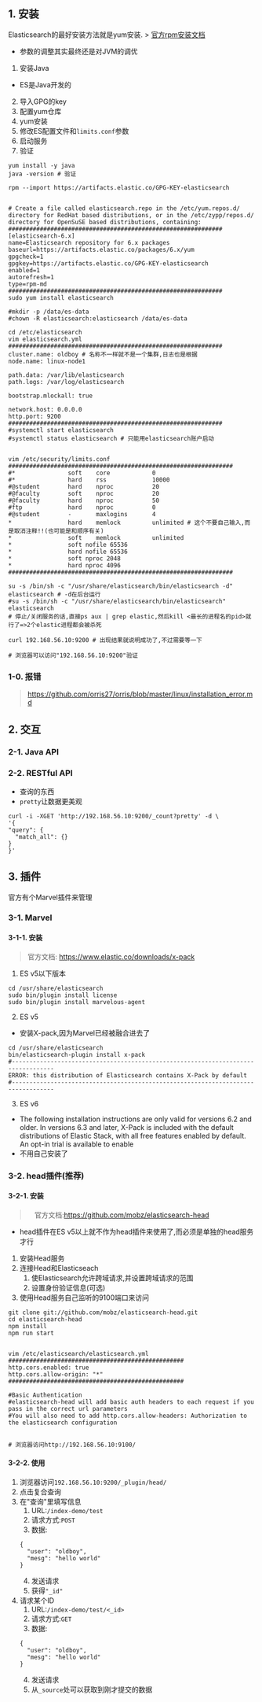 ## 1. 安装
Elasticsearch的最好安装方法就是yum安装. > [官方rpm安装文档](https://www.elastic.co/guide/en/elasticsearch/reference/current/rpm.html)
+ 参数的调整其实最终还是对JVM的调优
1. 安装Java
+ ES是Java开发的
2. 导入GPG的key
3. 配置yum仓库
4. yum安装
5. 修改ES配置文件和`limits.conf`参数
6. 启动服务
7. 验证
```
yum install -y java
java -version # 验证

rpm --import https://artifacts.elastic.co/GPG-KEY-elasticsearch


# Create a file called elasticsearch.repo in the /etc/yum.repos.d/ directory for RedHat based distributions, or in the /etc/zypp/repos.d/ directory for OpenSuSE based distributions, containing:
#############################################################
[elasticsearch-6.x]
name=Elasticsearch repository for 6.x packages
baseurl=https://artifacts.elastic.co/packages/6.x/yum
gpgcheck=1
gpgkey=https://artifacts.elastic.co/GPG-KEY-elasticsearch
enabled=1
autorefresh=1
type=rpm-md
#############################################################
sudo yum install elasticsearch

#mkdir -p /data/es-data
#chown -R elasticsearch:elasticsearch /data/es-data

cd /etc/elasticsearch
vim elasticsearch.yml
#############################################################
cluster.name: oldboy # 名称不一样就不是一个集群,日志也是根据
node.name: linux-node1 

path.data: /var/lib/elasticsearch
path.logs: /var/log/elasticsearch

bootstrap.mlockall: true 

network.host: 0.0.0.0 
http.port: 9200
#############################################################
#systemctl start elasticsearch
#systemctl status elasticsearch # 只能用elasticsearch账户启动


vim /etc/security/limits.conf 
################################################################
#*               soft    core            0
#*               hard    rss             10000
#@student        hard    nproc           20
#@faculty        soft    nproc           20
#@faculty        hard    nproc           50
#ftp             hard    nproc           0
#@student        -       maxlogins       4
*                hard    memlock         unlimited # 这个不要自己输入,而是取消注释!!(也可能是和顺序有关)
*                soft    memlock         unlimited
*                soft nofile 65536
*                hard nofile 65536
*                soft nproc 2048
*                hard nproc 4096
################################################################

su -s /bin/sh -c "/usr/share/elasticsearch/bin/elasticsearch -d" elasticsearch # -d在后台运行
#su -s /bin/sh -c "/usr/share/elasticsearch/bin/elasticsearch" elasticsearch 
# 停止/关闭服务的话,直接ps aux | grep elastic,然后kill <最长的进程名的pid>就行了=>2个elastic进程都会被杀死

curl 192.168.56.10:9200 # 出现结果就说明成功了,不过需要等一下

# 浏览器可以访问"192.168.56.10:9200"验证

```

### 1-0. 报错
> https://github.com/orris27/orris/blob/master/linux/installation_error.md

## 2. 交互
### 2-1. Java API
### 2-2. RESTful API
+ 查询的东西
+ `pretty`让数据更美观
```
curl -i -XGET 'http://192.168.56.10:9200/_count?pretty' -d \
'{
"query": {
  "match_all": {}
}
}'
```
## 3. 插件
官方有个Marvel插件来管理
### 3-1. Marvel
#### 3-1-1. 安装
> 官方文档: https://www.elastic.co/downloads/x-pack
1. ES v5以下版本
```
cd /usr/share/elasticsearch
sudo bin/plugin install license
sudo bin/plugin install marvelous-agent
```
2. ES v5
+ 安装X-pack,因为Marvel已经被融合进去了
```
cd /usr/share/elasticsearch
bin/elasticsearch-plugin install x-pack
#----------------------------------------------------------------------------------
ERROR: this distribution of Elasticsearch contains X-Pack by default
#----------------------------------------------------------------------------------
```
3. ES v6
+ The following installation instructions are only valid for versions 6.2 and older. In versions 6.3 and later, X-Pack is included with the default distributions of Elastic Stack, with all free features enabled by default. An opt-in trial is available to enable 
+ 不用自己安装了

### 3-2. head插件(推荐)
#### 3-2-1. 安装
>　官方文档:https://github.com/mobz/elasticsearch-head
+ head插件在ES v5以上就不作为head插件来使用了,而必须是单独的head服务才行
1. 安装Head服务
2. 连接Head和Elasticseach
    1. 使Elasticsearch允许跨域请求,并设置跨域请求的范围
    2. 设置身份验证信息(可选)
3. 使用Head服务自己监听的9100端口来访问
```
git clone git://github.com/mobz/elasticsearch-head.git
cd elasticsearch-head
npm install
npm run start


vim /etc/elasticsearch/elasticsearch.yml
##################################################
http.cors.enabled: true
http.cors.allow-origin: "*"
##################################################

#Basic Authentication
#elasticsearch-head will add basic auth headers to each request if you pass in the correct url parameters
#You will also need to add http.cors.allow-headers: Authorization to the elasticsearch configuration


# 浏览器访问http://192.168.56.10:9100/

```

#### 3-2-2. 使用
1. 浏览器访问`192.168.56.10:9200/_plugin/head/`
2. 点击复合查询
3. 在"查询"里填写信息
    1. URL:`/index-demo/test`
    2. 请求方式:`POST`
    3. 数据:
    ```
    {
      "user": "oldboy",
      "mesg": "hello world"
    }
    ```
    4. 发送请求
    5. 获得`"_id"`
4. 请求某个ID
    1. URL:`/index-demo/test/<_id>`
    2. 请求方式:`GET`
    3. 数据:
    ```
    {
      "user": "oldboy",
      "mesg": "hello world"
    }
    ```
    4. 发送请求
    5. 从`_source`处可以获取到刚才提交的数据


